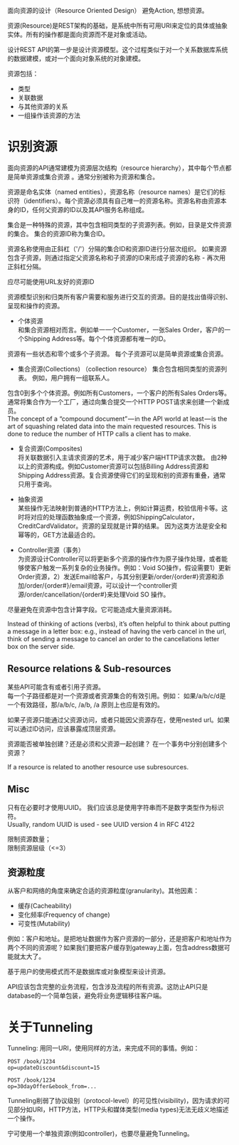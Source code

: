 面向资源的设计（Resource Oriented Design）
避免Action, 想想资源。

资源(Resource)是REST架构的基础，是系统中所有可用URI来定位的具体或抽象实体。所有的操作都是面向资源而不是对象或活动。

设计REST API的第一步是设计资源模型。这个过程类似于对一个关系数据库系统的数据建模，或对一个面向对象系统的对象建模。

资源包括：
- 类型
- 关联数据
- 与其他资源的关系
- 一组操作该资源的方法


# 识别资源
面向资源的API通常建模为资源层次结构（resource hierarchy），其中每个节点都是简单资源或集合资源 。通常分别被称为资源和集合。

资源是命名实体（named entities），资源名称（resource names）是它们的标识符（identifiers）。每个资源必须具有自己唯一的资源名称。资源名称由资源本身的ID，任何父资源的ID以及其API服务名称组成。

集合是一种特殊的资源，其中包含相同类型的子资源列表。例如，目录是文件资源的集合。 集合的资源ID称为集合ID。

资源名称使用由正斜杠（'/'）分隔的集合ID和资源ID进行分层次组织。 如果资源包含子资源，则通过指定父资源名称和子资源的ID来形成子资源的名称 - 再次用正斜杠分隔。

应尽可能使用URL友好的资源ID

资源模型识别和归类所有客户需要和服务进行交互的资源。目的是找出值得识别、呈现和操作的资源。

- 个体资源  
和集合资源相对而言。例如单一一个Customer，一张Sales Order，客户的一个Shipping Address等。每个个体资源都有唯一的ID。

资源有一些状态和零个或多个子资源。 每个子资源可以是简单资源或集合资源。

- 集合资源(Collections)  （collection resource）
集合包含相同类型的资源列表。 例如，用户拥有一组联系人。

包含0到多个个体资源。例如所有Customers，一个客户的所有Sales Orders等。通常将集合作为一个工厂，通过向集合提交一个HTTP POST请求来创建一个新成员。  
The concept of a “compound document” — in the API world at least — is the art of squashing related data into the main requested resources. This is done to reduce the number of HTTP calls a client has to make.

- 复合资源(Composites)  
将关联数据引入主请求资源的艺术，用于减少客户端HTTP请求次数。
由2种以上的资源构成。例如Customer资源可以包括Billing Address资源和Shipping Address资源。复合资源使得它们的呈现和别的资源有重叠，通常只用于查询。

- 抽象资源  
某些操作无法映射到普通的HTTP方法上，例如计算运费，校验信用卡等。这时将对应的处理函数抽象成一个资源，例如ShippingCalculator，CreditCardValidator。资源的呈现就是计算的结果。
因为这类方法是安全和幂等的，GET方法最适合的。

- Controller资源（事务）  
为资源设计Controller可以将更新多个资源的操作作为原子操作处理，或者能够使客户触发一系列复杂的业务操作。例如：Void SO操作，假设需要1）更新Order资源，2）发送Email给客户，与其分别更新/order/{order#}资源和添加/order/{order#}/email资源，可以设计一个controller资源/order/cancellation/{order#}来处理Void SO 操作。




尽量避免在资源中包含计算字段。它可能造成大量资源消耗。


Instead of thinking of actions (verbs), it’s often helpful to think about putting a message in a letter box: e.g., instead of having the verb cancel in the url, think of sending a message to cancel an order to the cancellations letter box on the server side.

## Resource relations & Sub-resources
某些API可能含有或者引用子资源。  
每一个子路径都是对一个资源或者资源集合的有效引用。例如：
如果/a/b/c/d是一个有效路径，那/a/b/c, /a/b, /a 原则上也应是有效的。

如果子资源只能通过父资源访问，或者只能因父资源存在，使用nested url。如果可以通过ID访问，应该暴露成顶层资源。

资源能否被单独创建？还是必须和父资源一起创建？
在一个事务中分别创建多个资源？


If a resource is related to another resource use subresources.


## Misc
只有在必要时才使用UUID。
我们应该总是使用字符串而不是数字类型作为标识符。   
Usually, random UUID is used - see UUID version 4 in RFC 4122

限制资源数量；  
限制资源层级（<=3）



## 资源粒度
从客户和网络的角度来确定合适的资源粒度(granularity)。其他因素：
- 缓存(Cacheability)
- 变化频率(Frequency of change)
- 可变性(Mutability)


例如：客户和地址。是把地址数据作为客户资源的一部分，还是把客户和地址作为两个不同的资源呢？如果我们要把客户缓存到gateway上面，包含address数据可能就太大了。

基于用户的使用模式而不是数据库或对象模型来设计资源。

API应该包含完整的业务流程，包含涉及流程的所有资源。这防止API只是database的一个简单包装，避免将业务逻辑移往客户端。

# 关于Tunneling
Tunneling: 用同一URI，使用同样的方法，来完成不同的事情。例如：
```
POST /book/1234
op=updateDiscount&discount=15

POST /book/1234
op=30dayOffer&ebook_from=...
```
Tunneling削弱了协议级别（protocol-level）的可见性(visibility)，因为请求的可见部分如URI，HTTP方法，HTTP头和媒体类型(media types)无法无歧义地描述一个操作。

宁可使用一个单独资源(例如controller)，也要尽量避免Tunneling。
